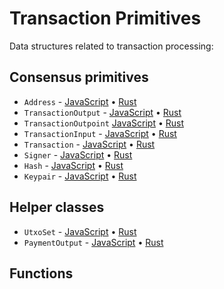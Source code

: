 # Transaction Primitives

Data structures related to transaction processing:

## Consensus primitives

- `Address` - [JavaScript](https://aspectron.com/docs/kaspa-wasm/Address.html) &bull; [Rust](https://docs.rs/kaspa-wasm/latest/kaspa_wasm/)
- `TransactionOutput` - [JavaScript](https://aspectron.com/docs/kaspa-wasm/TransactionOutput.html) &bull; [Rust](https://docs.rs/kaspa-wasm/latest/kaspa_wasm/)
- `TransactionOutpoint` [JavaScript](https://aspectron.com/docs/kaspa-wasm/TransactionOutpoint.html) &bull; [Rust](https://docs.rs/kaspa-wasm/latest/kaspa_wasm/)
- `TransactionInput` - [JavaScript](https://aspectron.com/docs/kaspa-wasm/TransactionInput.html) &bull; [Rust](https://docs.rs/kaspa-wasm/latest/kaspa_wasm/)
- `Transaction` - [JavaScript](https://aspectron.com/docs/kaspa-wasm/Transaction.html) &bull; [Rust](https://docs.rs/kaspa-wasm/latest/kaspa_wasm/)
- `Signer` - [JavaScript](https://aspectron.com/docs/kaspa-wasm/Signer.html) &bull; [Rust](https://docs.rs/kaspa-wasm/latest/kaspa_wasm/)
- `Hash` - [JavaScript](https://aspectron.com/docs/kaspa-wasm/Hash.html) &bull; [Rust](https://docs.rs/kaspa-wasm/latest/kaspa_wasm/)
- `Keypair` - [JavaScript](https://aspectron.com/docs/kaspa-wasm/Keypair.html) &bull; [Rust](https://docs.rs/kaspa-wasm/latest/kaspa_wasm/)

## Helper classes

- `UtxoSet` - [JavaScript](https://aspectron.com/docs/kaspa-wasm/UtxoSet.html) &bull; [Rust](https://docs.rs/kaspa-wasm/latest/kaspa_wasm/)
- `PaymentOutput` - [JavaScript](https://aspectron.com/docs/kaspa-wasm/PaymentOutput.html) &bull; [Rust](https://docs.rs/kaspa-wasm/latest/kaspa_wasm/)

## Functions